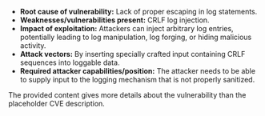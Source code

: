 - **Root cause of vulnerability:** Lack of proper escaping in log statements.
- **Weaknesses/vulnerabilities present:** CRLF log injection.
- **Impact of exploitation:** Attackers can inject arbitrary log entries, potentially leading to log manipulation, log forging, or hiding malicious activity.
- **Attack vectors:** By inserting specially crafted input containing CRLF sequences into loggable data.
- **Required attacker capabilities/position:** The attacker needs to be able to supply input to the logging mechanism that is not properly sanitized.

The provided content gives more details about the vulnerability than the placeholder CVE description.